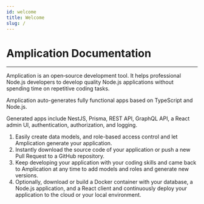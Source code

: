 ```yaml
---
id: welcome
title: Welcome
slug: /
---
```


# Amplication Documentation

---

Amplication is an open‑source development tool. It helps professional Node.js developers to develop quality Node.js applications without spending time on repetitive coding tasks.

Amplication auto-generates fully functional apps based on TypeScript and Node.js.

Generated apps include NestJS, Prisma, REST API, GraphQL API, a React admin UI, authentication, authorization, and logging.

1. Easily create data models, and role-based access control and let Amplication generate your application.
2. Instantly download the source code of your application or push a new Pull Request to a GitHub repository.
3. Keep developing your application with your coding skills and came back to Amplication at any time to add models and roles and generate new versions.
4. Optionally, download or build a Docker container with your database, a Node.js application, and a React client and continuously deploy your application to the cloud or your local environment.
